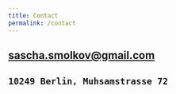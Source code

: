 ```yaml
---
title: Contact
permalink: /contact
---
```


## <ClickToSelect>sascha.smolkov@gmail.com</ClickToSelect>

## `10249 Berlin, Muhsamstrasse 72`

<!-- Sending me an email is a great way to get in touch with me. I look forward to hearing from you. 😀 -->
